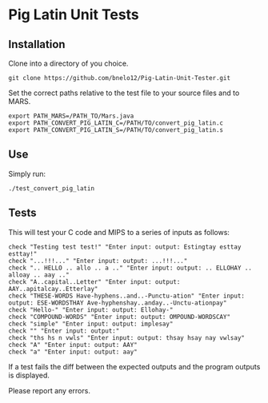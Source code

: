 # Pig Latin Unit Tests

## Installation
Clone into a directory of you choice.

`git clone https://github.com/bnelo12/Pig-Latin-Unit-Tester.git`

Set the correct paths relative to the test file to your source files and to MARS.

```
export PATH_MARS=/PATH_TO/Mars.java  
export PATH_CONVERT_PIG_LATIN_C=/PATH/TO/convert_pig_latin.c  
export PATH_CONVERT_PIG_LATIN_S=/PATH/TO/convert_pig_latin.s  
```

## Use
Simply run:

`./test_convert_pig_latin`

## Tests
This will test your C code and MIPS to a series of inputs as follows:

```
check "Testing test test!" "Enter input: output: Estingtay esttay esttay!"
check "...!!!..." "Enter input: output: ...!!!..."
check ".. HELLO .. allo .. a .." "Enter input: output: .. ELLOHAY .. alloay .. aay .."
check "A..capital..Letter" "Enter input: output: AAY..apitalcay..Etterlay"
check "THESE-WORDS Have-hyphens..and..-Punctu-ation" "Enter input: output: ESE-WORDSTHAY Ave-hyphenshay..anday..-Unctu-ationpay"
check "Hello-" "Enter input: output: Ellohay-"
check "COMPOUND-WORDS" "Enter input: output: OMPOUND-WORDSCAY"
check "simple" "Enter input: output: implesay"
check "" "Enter input: output:"
check "ths hs n vwls" "Enter input: output: thsay hsay nay vwlsay"
check "A" "Enter input: output: AAY"
check "a" "Enter input: output: aay"
```

If a test fails the diff between the expected outputs and the program outputs is displayed.

Please report any errors.
